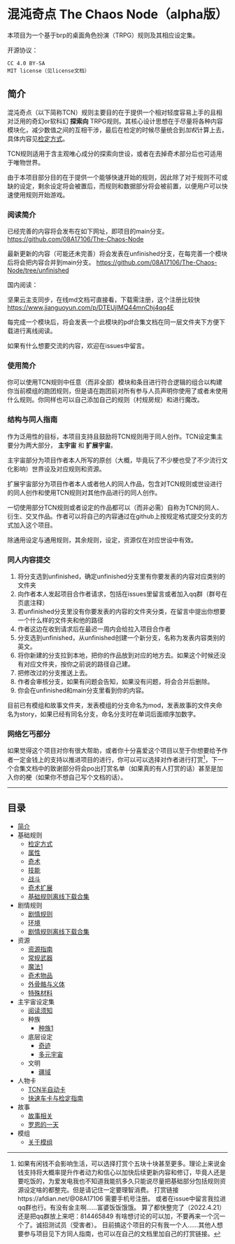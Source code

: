 # 混沌奇点 The Chaos Node（alpha版）
本项目为一个基于brp的桌面角色扮演（TRPG）规则及其相应设定集。

开源协议：

    CC 4.0 BY-SA
    MIT license（见license文档）

## 简介
<a id="overview"></a>

混沌奇点（以下简称TCN）规则主要目的在于提供一个相对轻度容易上手的且相对泛用的奇幻or软科幻 **探索向** TRPG规则。其核心设计思想在于尽量将各种内容模块化，减少数值之间的互相干涉，最后在检定的时候尽量统合到*加权*计算上去，具体内容见[检定方式](基础规则/检定方式.md)。


TCN规则适用于含主观唯心成分的探索向世设，或者在去掉奇术部分后也可适用于唯物世界。

由于本项目部分目的在于提供一个能够快速开始的规则，因此除了对于规则不可或缺的设定，剩余设定将会被置后，而规则和数据部分将会被前置，以便用户可以快速使用规则开始游戏。

### 阅读简介

已经完善的内容将会发布在如下网址，即项目的main分支。
https://github.com/08A17106/The-Chaos-Node

最新更新的内容（可能还未完善）将会发表在unfinished分支，在每完善一个模块后将会把内容合并到main分支。
https://github.com/08A17106/The-Chaos-Node/tree/unfinished

国内阅读：

坚果云主支同步，在线md文档可直接看，下载需注册，这个注册比较快
https://www.jianguoyun.com/p/DTEUjIMQ44mnChj4qq4E

每完成一个模块后，将会发表一个此模块的pdf合集文档在同一层文件夹下方便下载进行离线阅读。

如果有什么想要交流的内容，欢迎在issues中留言。

### 使用简介

你可以使用TCN规则中任意（而非全部）模块和条目进行符合逻辑的组合以构建你当前模组的跑团规则，但是请在跑团前对所有参与人员声明你使用了或者未使用什么规则。你同样也可以自己添加自己的规则（村规房规）和进行魔改。

### 结构与同人指南
作为泛用性的目标，本项目支持且鼓励将TCN规则用于同人创作。TCN设定集主要分为两大部分， **主宇宙** 和 **扩展宇宙**。

主宇宙部分为项目作者本人所写的原创（大概，毕竟玩了不少梗也受了不少流行文化影响）世界设及对应规则和资源。

扩展宇宙部分为项目作者本人或者他人的同人作品，包含对TCN规则或世设进行的同人创作和使用TCN规则对其他作品进行的同人创作。

一切使用部分TCN规则或者设定的作品都可以（而非必需）自称为TCN的同人、衍生、交叉作品。作者可以将自己的内容通过在github上按规定格式提交分支的方式加入这个项目。

除通用设定与通用规则，其余规则，设定，资源仅在对应世设中有效。

### 同人内容提交

1. 将分支选到unfinished，确定unfinished分支里有你要发表的内容对应类别的文件夹
2. 向作者本人发起项目合作者请求，包括在issues里留言或者加入qq群（群号在页底注释）
3. 若unfinished分支里没有你要发表的内容的文件夹分类，在留言中提出你想要一个什么样的文件夹和他的路径
4. 作者这边在收到请求后在最迟一周内会给拉入项目合作者
5. 分支选到unfinished，从unfinished创建一个新分支，名称为发表内容类别的英文。
6. 将你新建的分支拉到本地，把你的作品放到对应的地方去。如果这个时候还没有对应文件夹，按你之前说的路径自己建。
7. 把修改过的分支推送上去。
8. 作者会审核分支，如果有问题会告知，如果没有问题，将会合并后删除。
9. 你会在unfinished和main分支里看到你的内容。

目前已有模组和故事文件夹，发表模组的分支命名为mod，发表故事的文件夹命名为story，如果已经有同名分支，命名分支时在单词后面顺序加数字。

### 网络乞丐部分

如果觉得这个项目对你有很大帮助，或者你十分喜爱这个项目以至于你想要给予作者一定金钱上的支持以推进项目的进行，你可以可以选择对作者进行打赏[^1]，下一个合集文档中的致谢部分将会po出打赏名单（如果真的有人打赏的话）甚至是加入你的梗（如果你不想自己写个文档的话）。

[^1]:如果有闲钱不会影响生活，可以选择打赏个五块十块甚至更多。理论上来说金钱支持将大概率提升作者动力和信心以加快后续更新内容和修订，毕竟人还是要吃饭的，为爱发电我也不知道我能抗多久只能说尽量把基础部分包括规则资源设定啥的都整完。但是请记住一定要理智消费。
打赏链接https://afdian.net/@08A17106 需要手机号注册。
或者在issue中留言我拉进qq群也行。有没有金主啊……富婆饭饭饿饿。
算了都快整完了（2022.4.21）还是把qq群放上来吧：814465849 有啥想讨论的可以加，不要再来一个沉一个了。诚招测试员（受害者）。
目前搞这个项目的只有我一个人……其他人想要参与项目见下方同人指南，也可以在自己的文档里加自己的打赏链接。

---
## 目录
* [简介](#overview)
* 基础规则
    * [检定方式](基础规则/检定方式.md)
    * [属性](基础规则/属性.md)
    * [奇术](基础规则/奇术.md)
    * [技能](基础规则/技能.md)
    * [战斗](基础规则/战斗.md)
    * [奇术扩展](基础规则/奇术扩展.md)
    * [基础规则离线下载合集](基础规则/基础规则.pdf)
* 剧情规则
    * [剧情规则](剧情规则/剧情规则.md)
    * [环境](剧情规则/环境.md)
    * [剧情规则离线下载合集](剧情规则/剧情与环境.pdf)
* 资源
    * [资源指南](资源/资源指南.md) 
    * [常规武器](资源/常规武器.md)
    * [魔法1](资源/魔法1.md)
    * [奇术物品](资源/奇术物品.md)
    * [外骨骼与义体](资源/机甲.md)
    * [特殊材料](资源/特殊材料.md)
* 主宇宙设定集
    * [阅读须知](主宇宙设定/阅读须知.md)
    * 种族
        * [种族1](主宇宙设定/种族/种族1.md)
    * 底层设定
        * [奇迹](主宇宙设定/底层设定/奇迹.md)
        * [多元宇宙](主宇宙设定/底层设定/多元宇宙.md)
    * 文明 
        * [疆域](主宇宙设定/文明/疆域.md)
* 人物卡
    * [TCN半自动卡](TCN半自动卡/tcn半自动人物卡v0.1.5.xlsx)
    * [快速车卡与检定指南](TCN半自动卡/快速车卡与检定指南.md)
* 故事
    * [故事相关](故事/简介及说明.md)
    * [罗恩的一天](故事/罗恩的一天.md)
* 模组
    * [关于模组](模组/关于模组.md)
